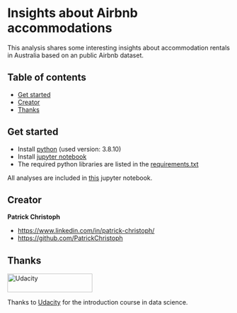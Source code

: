 # Insights about Airbnb accommodations
This analysis shares some interesting insights about accommodation rentals in
Australia based on an public Airbnb dataset.

## Table of contents
- [Get started](#get-started)
- [Creator](#creator)
- [Thanks](#thanks)

## Get started
- Install [python](https://www.python.org/downloads/) (used version: 3.8.10)
- Install [jupyter notebook](https://jupyter.org/install)
- The required python libraries are listed in the [requirements.txt](https://github.com/PatrickChristoph/airbnb_insights_australia/blob/main/requirements.txt)

All analyses are included in [this](https://github.com/PatrickChristoph/airbnb_insights_australia/blob/main/analysis.ipynb) jupyter notebook.

## Creator

**Patrick Christoph**
- <https://www.linkedin.com/in/patrick-christoph/>
- <https://github.com/PatrickChristoph>

## Thanks

<a href="https://www.udacity.com/">
  <img src="https://www.udacity.com/images/svgs/udacity-tt-logo.svg" alt="Udacity" width="192" height="42">
</a>

Thanks to [Udacity](https://www.udacity.com/) for the introduction course in data science.
